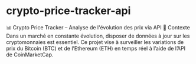 # crypto-price-tracker-api
📊 Crypto Price Tracker – Analyse de l'évolution des prix via API 🔹 Contexte Dans un marché en constante évolution, disposer de données à jour sur les cryptomonnaies est essentiel. Ce projet vise à surveiller les variations de prix du Bitcoin (BTC) et de l’Ethereum (ETH) en temps réel à l’aide de l’API de CoinMarketCap.
